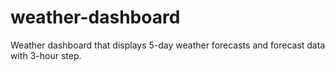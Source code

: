 # weather-dashboard
Weather dashboard that displays 5-day weather forecasts and forecast data with 3-hour step.
